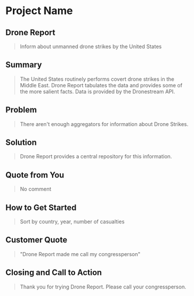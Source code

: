 # Project Name #
 
## Drone Report ##
  > Inform about unmanned drone strikes by the United States

<!-- ## Sub-Heading ##
  > Describe who the market for the product is and what benefit they get. One sentence only underneath the title. -->

## Summary ##
  > The United States routinely performs covert drone strikes in the Middle East. Drone Report tabulates the data and provides some of the more salient facts. Data is provided by the Dronestream API. 

<!--  Give a summary of the product and the benefit. Assume the reader will not read anything else so make this paragraph good. -->

## Problem ##
  > There aren't enough aggregators for information about Drone Strikes.

<!-- > Describe the problem your product solves. -->

## Solution ##
  > Drone Report provides a central repository for this information.

<!-- > Describe how your product elegantly solves the problem. -->

## Quote from You ##
  > No comment

<!--   > A quote from a spokesperson in your company. -->

## How to Get Started ##
  > Sort by country, year, number of casualties

<!-- Describe how easy it is to get started. -->

## Customer Quote ##
  > "Drone Report made me call my congressperson"

<!--   > Provide a quote from a hypothetical customer that describes how they experienced the benefit.
 -->
## Closing and Call to Action ##
  > Thank you for trying Drone Report. Please call your congressperson.

<!--   > Wrap it up and give pointers where the reader should go next. -->
